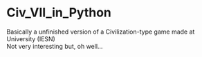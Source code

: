 # Civ_VII_in_Python
Basically a unfinished version of a Civilization-type game made at University (IESN)  
Not very interesting but, oh well...
